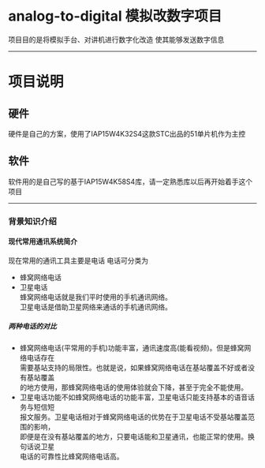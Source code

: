 # analog-to-digital 模拟改数字项目 
项目目的是将模拟手台、对讲机进行数字化改造 使其能够发送数字信息
******
# 项目说明
## 硬件
硬件是自己的方案，使用了IAP15W4K32S4这款STC出品的51单片机作为主控    
## 软件
软件用的是自己写的基于IAP15W4K58S4库，请一定熟悉库以后再开始着手这个项目  
****  
### 背景知识介绍  
#### 现代常用通讯系统简介
  现在常用的通讯工具主要是电话 电话可分类为  
* 蜂窝网络电话  
* 卫星电话  
  蜂窝网络电话就是我们平时使用的手机通讯网络。  
  卫星电话是借助卫星网络来通话的手机通讯网络。  
##### 两种电话的对比  
* 蜂窝网络电话(平常用的手机)功能丰富，通讯速度高(能看视频)。但是蜂窝网络电话存在  
  需要基站支持的局限性。也就是说，如果蜂窝网络电话在基站覆盖不好或者没有基站覆盖  
  的地方使用，那蜂窝网络电话的使用体验就会下降，甚至于完全不能使用。  
* 卫星电话功能不如蜂窝网络电话的功能丰富，卫星电话只能支持基本的语音话务与短信短  
  报文服务。卫星电话相对于蜂窝网络电话的优势在于卫星电话不受基站覆盖范围的影响，  
  即便是在没有基站覆盖的地方，只要电话能和卫星通讯，也能正常的使用。换句话说卫星  
  电话的可靠性比蜂窝网络电话高。  
  
